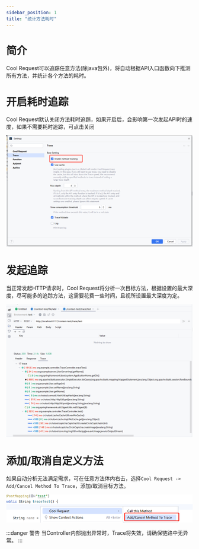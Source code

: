 ```yaml
---
sidebar_position: 1
title: "统计方法耗时"
---
```


# 简介


Cool Request可以追踪任意方法(除java包外)，将自动根据API入口函数向下推测所有方法，并统计各个方法的耗时。

# 开启耗时追踪

Cool Request默认关闭方法耗时追踪，如果开启后，会影响第一次发起API时的速度，如果不需要耗时追踪，可点击关闭

![Alt text](../images/trace-enabled.png)

# 发起追踪

当正常发起HTTP请求时，Cool Request将分析一次目标方法，根据设置的最大深度，尽可能多的追踪方法，这需要花费一些时间，且视所设置最大深度为定。

![Alt text](../images/trace-example.png)

# 添加/取消自定义方法

如果自动分析无法满足需求，可在任意方法体内右击，选择`Cool Request -> Add/Cancel Method To Trace`，添加/取消目标方法。

![Alt text](../images/trace-custom.png)



:::danger 警告
当Controller内部抛出异常时，Trace将失效，请确保链路中无异常。
:::